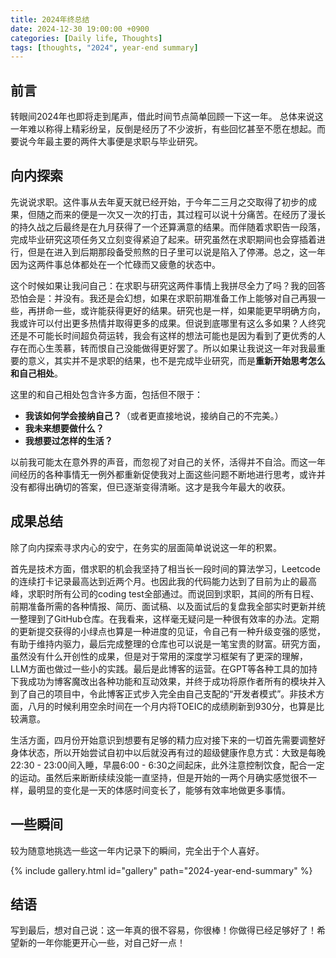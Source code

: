 ```yaml
---
title: 2024年终总结
date: 2024-12-30 19:00:00 +0900
categories: [Daily life, Thoughts]
tags: [thoughts, "2024", year-end summary]
---
```


<div id="aplayer" data-playlist="/assets/audio/playlist/playlist2.json"></div>

## 前言

转眼间2024年也即将走到尾声，借此时间节点简单回顾一下这一年。
总体来说这一年难以称得上精彩纷呈，反倒是经历了不少波折，有些回忆甚至不愿在想起。而要说今年最主要的两件大事便是求职与毕业研究。

## 向内探索

先说说求职。这件事从去年夏天就已经开始，于今年二三月之交取得了初步的成果，但随之而来的便是一次又一次的打击，其过程可以说十分痛苦。在经历了漫长的持久战之后最终是在九月获得了一个还算满意的结果。而伴随着求职告一段落，完成毕业研究这项任务又立刻变得紧迫了起来。研究虽然在求职期间也会穿插着进行，但是在进入到后期那段备受煎熬的日子里可以说是陷入了停滞。总之，这一年因为这两件事总体都处在一个忙碌而又疲惫的状态中。

这个时候如果让我问自己：在求职与研究这两件事情上我拼尽全力了吗？我的回答恐怕会是：并没有。我还是会幻想，如果在求职前期准备工作上能够对自己再狠一些，再拼命一些，或许能获得更好的结果。研究也是一样，如果能更早明确方向，我或许可以付出更多热情并取得更多的成果。但说到底哪里有这么多如果？人终究还是不可能长时间超负荷运转，我会有这样的想法可能也是因为看到了更优秀的人存在而心生羡慕，转而恨自己没能做得更好罢了。所以如果让我说这一年对我最重要的意义，其实并不是求职的结果，也不是完成毕业研究，而是**重新开始思考怎么和自己相处**。

这里的和自己相处包含许多方面，包括但不限于：
- **我该如何学会接纳自己？**（或者更直接地说，接纳自己的不完美。）
- **我未来想要做什么？**
- **我想要过怎样的生活？**

以前我可能太在意外界的声音，而忽视了对自己的关怀，活得并不自洽。而这一年间经历的各种事情无一例外都重新促使我对上面这些问题不断地进行思考，或许并没有都得出确切的答案，但已逐渐变得清晰。这才是我今年最大的收获。

## 成果总结

除了向内探索寻求内心的安宁，在务实的层面简单说说这一年的积累。

首先是技术方面，借求职的机会我坚持了相当长一段时间的算法学习，Leetcode的连续打卡记录最高达到近两个月。也因此我的代码能力达到了目前为止的最高峰，求职时所有公司的coding test全部通过。而说回到求职，其间的所有日程、前期准备所需的各种情报、简历、面试稿、以及面试后的复盘我全部实时更新并统一整理到了GitHub仓库。在我看来，这样毫无疑问是一种很有效率的办法。定期的更新提交获得的小绿点也算是一种进度的见证，令自己有一种升级变强的感觉，有助于维持内驱力，最后完成整理的仓库也可以说是一笔宝贵的财富。研究方面，虽然没有什么开创性的成果，但是对于常用的深度学习框架有了更深的理解，LLM方面也做过一些小的实践。最后是此博客的运营。在GPT等各种工具的加持下我成功为博客魔改出各种功能和互动效果，并终于成功将原作者所有的模块并入到了自己的项目中，令此博客正式步入完全由自己支配的“开发者模式”。非技术方面，八月的时候利用空余时间在一个月内将TOEIC的成绩刷新到930分，也算是比较满意。

生活方面，四月份开始意识到想要有足够的精力应对接下来的一切首先需要调整好身体状态，所以开始尝试自初中以后就没再有过的超级健康作息方式：大致是每晚22:30 - 23:00间入睡，早晨6:00 - 6:30之间起床，此外注意控制饮食，配合一定的运动。虽然后来断断续续没能一直坚持，但是开始的一两个月确实感觉很不一样，最明显的变化是一天的体感时间变长了，能够有效率地做更多事情。

## 一些瞬间

较为随意地挑选一些这一年内记录下的瞬间，完全出于个人喜好。

{% include gallery.html id="gallery" path="2024-year-end-summary" %}

## 结语

写到最后，想对自己说：这一年真的很不容易，你很棒！你做得已经足够好了！希望新的一年你能更开心一些，对自己好一点！